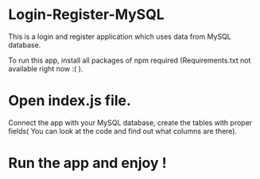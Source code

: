 # Login-Register-MySQL
This is a login and register application which uses data from MySQL database.

To run this app, install all packages of npm required (Requirements.txt not available right now :( ).
# Open index.js file.
Connect the app with your MySQL database, create the tables with proper fields( You can look at the code and find out what columns are there).

# Run the app and enjoy !
